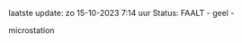 laatste update: 
zo 15-10-2023  7:14   uur 
Status: FAALT - geel - 
<div class="service Y">microstation</div>